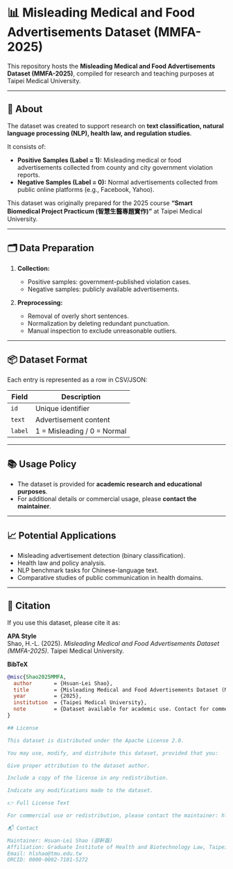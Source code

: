 # 📊 Misleading Medical and Food Advertisements Dataset (MMFA-2025)

This repository hosts the **Misleading Medical and Food Advertisements Dataset (MMFA-2025)**, compiled for research and teaching purposes at Taipei Medical University.  

---

## 📖 About  

The dataset was created to support research on **text classification, natural language processing (NLP), health law, and regulation studies**.  

It consists of:  
- **Positive Samples (Label = 1):** Misleading medical or food advertisements collected from county and city government violation reports.  
- **Negative Samples (Label = 0):** Normal advertisements collected from public online platforms (e.g., Facebook, Yahoo).  

This dataset was originally prepared for the 2025 course **“Smart Biomedical Project Practicum (智慧生醫專題實作)”** at Taipei Medical University.  

---

## 🗂️ Data Preparation  

1. **Collection:**  
   - Positive samples: government-published violation cases.  
   - Negative samples: publicly available advertisements.  

2. **Preprocessing:**  
   - Removal of overly short sentences.  
   - Normalization by deleting redundant punctuation.  
   - Manual inspection to exclude unreasonable outliers.  

---

## 📦 Dataset Format  

Each entry is represented as a row in CSV/JSON:  

| Field  | Description |
|--------|-------------|
| `id`   | Unique identifier |
| `text` | Advertisement content |
| `label`| 1 = Misleading / 0 = Normal |

---

## 📚 Usage Policy  

- The dataset is provided for **academic research and educational purposes**.  
- For additional details or commercial usage, please **contact the maintainer**.  

---

## 📈 Potential Applications  

- Misleading advertisement detection (binary classification).  
- Health law and policy analysis.  
- NLP benchmark tasks for Chinese-language text.  
- Comparative studies of public communication in health domains.  

---

## 📌 Citation  

If you use this dataset, please cite it as:  

**APA Style**  
Shao, H.-L. (2025). *Misleading Medical and Food Advertisements Dataset (MMFA-2025)*. Taipei Medical University.  

**BibTeX**  
```bibtex
@misc{Shao2025MMFA,
  author       = {Hsuan-Lei Shao},
  title        = {Misleading Medical and Food Advertisements Dataset (MMFA-2025)},
  year         = {2025},
  institution  = {Taipei Medical University},
  note         = {Dataset available for academic use. Contact for commercial usage.}
}

## License

This dataset is distributed under the Apache License 2.0.

You may use, modify, and distribute this dataset, provided that you:

Give proper attribution to the dataset author.

Include a copy of the license in any redistribution.

Indicate any modifications made to the dataset.

👉 Full License Text

For commercial use or redistribution, please contact the maintainer: hlshao@tmu.edu.tw

📬 Contact

Maintainer: Hsuan-Lei Shao (邵軒磊)
Affiliation: Graduate Institute of Health and Biotechnology Law, Taipei Medical University
Email: hlshao@tmu.edu.tw
ORCID: 0000-0002-7101-5272
